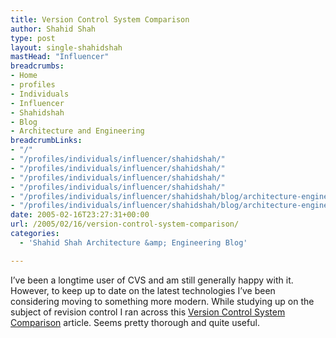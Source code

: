 ```yaml
---
title: Version Control System Comparison
author: Shahid Shah
type: post
layout: single-shahidshah
mastHead: "Influencer"
breadcrumbs:
- Home
- profiles
- Individuals
- Influencer
- Shahidshah
- Blog
- Architecture and Engineering
breadcrumbLinks:
- "/"
- "/profiles/individuals/influencer/shahidshah/"
- "/profiles/individuals/influencer/shahidshah/"
- "/profiles/individuals/influencer/shahidshah/"
- "/profiles/individuals/influencer/shahidshah/"
- "/profiles/individuals/influencer/shahidshah/blog/architecture-engineering/"
- "/profiles/individuals/influencer/shahidshah/blog/architecture-engineering/"
date: 2005-02-16T23:27:31+00:00
url: /2005/02/16/version-control-system-comparison/
categories:
  - 'Shahid Shah Architecture &amp; Engineering Blog'

---
```

I&#8217;ve been a longtime user of CVS and am still generally happy with it. However, to keep up to date on the latest technologies I&#8217;ve been considering moving to something more modern. While studying up on the subject of revision control I ran across this [Version Control System Comparison][1] article. Seems pretty thorough and quite useful.

 [1]: http://better-scm.berlios.de/comparison/comparison.html